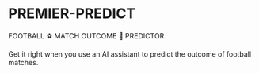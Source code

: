 # PREMIER-PREDICT
FOOTBALL ⚽ MATCH OUTCOME 🧤 PREDICTOR

Get it right when you use an AI assistant to predict the outcome of football matches.
